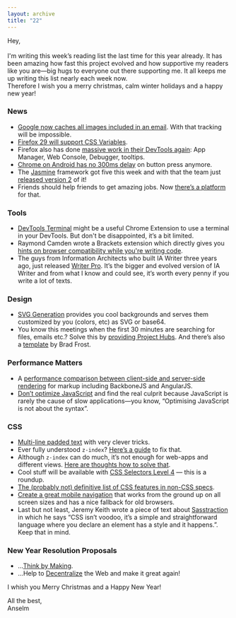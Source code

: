 ```yaml
---
layout: archive
title: "22"
---
```


Hey,<br>
<br>
I'm writing this week’s reading list the last time for this year already. It has been amazing how fast this project evolved and how supportive my readers like you are&mdash;big hugs to everyone out there supporting me. It all keeps me up writing this list nearly each week now.<br>
Therefore I wish you a merry christmas, calm winter holidays and a happy new year!


### News

- [Google now caches all images included in an email](http://gmailblog.blogspot.de/2013/12/images-now-showing.html). With that tracking will be impossible.
- [Firefox 29 will support CSS Variables](http://mcc.id.au/blog/2013/12/variables).
- Firefox also has done [massive work in their DevTools again](https://hacks.mozilla.org/2013/12/split-console-pretty-print-minified-js-and-more-firefox-developer-tools-episode-28/): App Manager, Web Console, Debugger, tooltips.
- [Chrome on Android has no 300ms delay](http://updates.html5rocks.com/2013/12/300ms-tap-delay-gone-away) on button press anymore.
- The [Jasmine](http://pivotallabs.com/jasmine-2-release/) framework got five this week and with that the team just [released version 2](http://jasmine.github.io/2.0/introduction.html) of it!
- Friends should help friends to get amazing jobs. Now [there’s a platform](http://hiremyfriend.io/) for that.

### Tools

- [DevTools Terminal](http://blog.dfilimonov.com/2013/09/12/devtools-terminal.html) might be a useful Chrome Extension to use a terminal in your DevTools. But don't be disappointed, it’s a bit limited.
- Raymond Camden wrote a Brackets extension which directly gives you [hints on browser compatibility while you're writing code](http://www.raymondcamden.com/index.cfm/2013/12/16/New-Brackets-Extension--Canalyzer).
- The guys from Information Architects who built IA Writer three years ago, just released [Writer Pro](http://writer.pro/). It’s the bigger and evolved version of IA Writer and from what I know and could see, it’s worth every penny if you write a lot of texts.

### Design

- [SVG Generation](http://www.svgeneration.com/) provides you cool backgrounds and serves them customized by you (colors, etc) as SVG or base64.
- You know this meetings when the first 30 minutes are searching for files, emails etc.? Solve this by [providing Project Hubs](http://24ways.org/2013/project-hubs/). And there’s also a [template](https://github.com/bradfrost/project-timeline) by Brad Frost.

### Performance Matters

- A [performance comparison between client-side and server-side rendering](http://blog.mwaysolutions.com/2013/11/08/client-vs-serverside-rendering-the-big-battle-2/) for markup including BackboneJS and AngularJS.
- [Don’t optimize JavaScript](http://gu.illau.me/posts/dont-optimise-javascript/) and find the real culprit because JavaScript is rarely the cause of slow applications&mdash;you know, “Optimising JavaScript is not about the syntax”.

### CSS

- [Multi-line padded text](http://css-tricks.com/multi-line-padded-text/) with very clever tricks.
- Ever fully understood `z-index`? [Here’s a guide](http://dev.tutsplus.com/articles/what-you-may-not-know-about-the-z-index-property--webdesign-16892) to fix that.
- Although `z-index` can do much, it’s not enough for web-apps and different views. [Here are thoughts how to solve that](http://aerotwist.com/blog/the-web-needs-containment/).
- Cool stuff will be available with [CSS Selectors Level 4](http://www.script-tutorials.com/css4-selectors-level-4/) &mdash; this is a roundup.
- [The (probably not) definitive list of CSS features in non-CSS specs](http://generatedcontent.org/post/69819716803/css-outside-css).
- [Create a great mobile navigation](http://css-tricks.com/line-menu-icon-menu/) that works from the ground up on all screen sizes and has a nice fallback for old browsers.
- Last but not least, Jeremy Keith wrote a piece of text about [Sasstraction](http://adactio.com/journal/6606/) in which he says “CSS isn’t voodoo, it’s a simple and straightforward language where you declare an element has a style and it happens.”. Keep that in mind.

### New Year Resolution Proposals

- …[Think by Making](https://vimeo.com/82173290).
- …Help to [Decentralize](http://decentralize.it/) the Web and make it great again!

I whish you Merry Christmas and a Happy New Year!

All the best,<br>
Anselm
